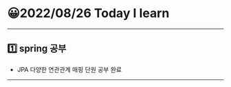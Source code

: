 # 😀2022/08/26 Today I learn
-------------------------
## 1️⃣ spring 공부
  * JPA 다양한 연관관계 매핑 단원 공부 완료
-------------------------
